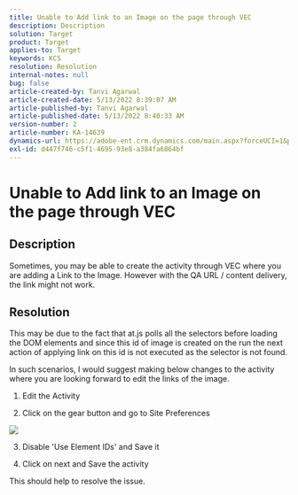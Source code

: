 ```yaml
---
title: Unable to Add link to an Image on the page through VEC
description: Description
solution: Target
product: Target
applies-to: Target
keywords: KCS
resolution: Resolution
internal-notes: null
bug: false
article-created-by: Tanvi Agarwal
article-created-date: 5/13/2022 8:39:07 AM
article-published-by: Tanvi Agarwal
article-published-date: 5/13/2022 8:40:33 AM
version-number: 2
article-number: KA-14639
dynamics-url: https://adobe-ent.crm.dynamics.com/main.aspx?forceUCI=1&pagetype=entityrecord&etn=knowledgearticle&id=f694dc25-98d2-ec11-a7b5-00224809c27a
exl-id: d447f746-c5f1-4695-93e8-a384fa6864bf
---
```

# Unable to Add link to an Image on the page through VEC

## Description


Sometimes, you may be able to create the activity through VEC where you are adding a Link to the Image. However with the QA URL / content delivery, the link might not work.




## Resolution


This may be due to the fact that at.js polls all the selectors before loading the DOM elements and since this id of image is created on the run the next action of applying link on this id is not executed as the selector is not found.



In such scenarios, I would suggest making below changes to the activity where you are looking forward to edit the links of the image.

1. Edit the Activity

2. Click on the gear button and go to Site Preferences

![](http://omniture.custhelp.com/ci/inlineImage/get/2604510/f3a717a357a2a8c34b6bdfae61ce60ee)

3. Disable 'Use Element IDs' and Save it

4. Click on next and Save the activity

This should help to resolve the issue.
